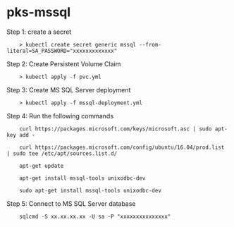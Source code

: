 # pks-mssql

Step 1: create a secret
        
        > kubectl create secret generic mssql --from-literal=SA_PASSWORD="xxxxxxxxxxxxx"

Step 2: Create Persistent Volume Claim
        
        > kubectl apply -f pvc.yml
        
Step 3: Create MS SQL Server deployment
        
        > kubectl apply -f mssql-deployment.yml
        
Step 4: Run the following commands
        
        curl https://packages.microsoft.com/keys/microsoft.asc | sudo apt-key add -
        
        curl https://packages.microsoft.com/config/ubuntu/16.04/prod.list | sudo tee /etc/apt/sources.list.d/
        
        apt-get update
        
        apt-get install mssql-tools unixodbc-dev
        
        sudo apt-get install mssql-tools unixodbc-dev
        
Step 5: Connect to MS SQL Server database

        sqlcmd -S xx.xx.xx.xx -U sa -P "xxxxxxxxxxxxxxx"
